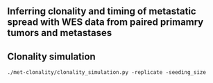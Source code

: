 ## Inferring clonality and timing of metastatic spread with WES data from paired primamry tumors and metastases


## Clonality simulation

```console
./met-clonality/clonality_simulation.py -replicate -seeding_size
```

